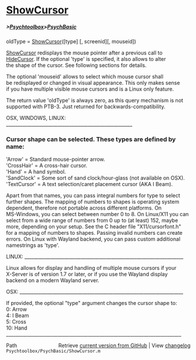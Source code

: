 # [ShowCursor](ShowCursor)
##### >[Psychtoolbox](Psychtoolbox)>[PsychBasic](PsychBasic)

oldType = [ShowCursor](ShowCursor)([type] [, screenid][, mouseid])  
  
[ShowCursor](ShowCursor) redisplays the mouse pointer after a previous call to  
[HideCursor](HideCursor). If the optional 'type' is specified, it also allows to alter  
the shape of the cursor. See following sections for details.  
  
The optional 'mouseid' allows to select which mouse cursor shall  
be redisplayed or changed in visual appearance. This only makes sense  
if you have multiple visible mouse cursors and is a Linux only feature.  
  
The return value 'oldType' is always zero, as this query mechanism is not  
supported with PTB-3. Just returned for backwards-compatibility.  
  
OSX, WINDOWS, LINUX: \_\_\_\_\_\_\_\_\_\_\_\_\_\_\_\_\_\_\_\_\_\_\_\_\_\_\_\_\_\_\_\_\_\_\_\_\_\_\_\_\_\_\_\_\_\_\_\_\_\_\_\_\_\_  
  
### Cursor shape can be selected. These types are defined by name:  
  
'Arrow' = Standard mouse-pointer arrow.  
'CrossHair' = A cross-hair cursor.  
'Hand' = A hand symbol.  
'SandClock' = Some sort of sand clock/hour-glass (not available on OSX).  
'TextCursor' = A text selection/caret placement cursor (AKA I Beam).  
  
Apart from that names, you can pass integral numbers for type to select  
further shapes. The mapping of numbers to shapes is operating system  
dependent, therefore not portable across different platforms. On  
MS-Windows, you can select between number 0 to 8. On Linux/X11 you can  
select from a wide range of numbers from 0 up to (at least) 152, maybe  
more, depending on your setup. See the C header file "X11/cursorfont.h"  
for a mapping of numbers to shapes. Passing invalid numbers can create  
errors. On Linux with Wayland backend, you can pass custom additional  
namestrings as 'type'.  
  
LINUX: \_\_\_\_\_\_\_\_\_\_\_\_\_\_\_\_\_\_\_\_\_\_\_\_\_\_\_\_\_\_\_\_\_\_\_\_\_\_\_\_\_\_\_\_\_\_\_\_\_\_\_\_\_\_\_\_\_\_\_\_\_\_\_\_\_\_\_\_  
  
Linux allows for display and handling of multiple mouse cursors if your  
X-Server is of version 1.7 or later, or if you use the Wayland display  
backend on a modern Wayland server.  
  
OSX: \_\_\_\_\_\_\_\_\_\_\_\_\_\_\_\_\_\_\_\_\_\_\_\_\_\_\_\_\_\_\_\_\_\_\_\_\_\_\_\_\_\_\_\_\_\_\_\_\_\_\_\_\_\_\_\_\_\_\_\_\_\_\_\_\_\_\_\_\_\_  
  
If provided, the optional "type" argument changes the cursor shape to:  
  0: Arrow  
  4: I Beam  
  5: Cross  
 10: Hand  
\_\_\_\_\_\_\_\_\_\_\_\_\_\_\_\_\_\_\_\_\_\_\_\_\_\_\_\_\_\_\_\_\_\_\_\_\_\_\_\_\_\_\_\_\_\_\_\_\_\_\_\_\_\_\_\_\_\_\_\_\_\_\_\_\_\_\_\_\_\_\_\_\_\_\_  




<div class="code_header" style="text-align:right;">
  <span style="float:left;">Path&nbsp;&nbsp;</span> <span class="counter">Retrieve <a href=
  "https://raw.github.com/Psychtoolbox-3/Psychtoolbox-3/beta/Psychtoolbox/PsychBasic/ShowCursor.m">current version from GitHub</a> | View <a href=
  "https://github.com/Psychtoolbox-3/Psychtoolbox-3/commits/beta/Psychtoolbox/PsychBasic/ShowCursor.m">changelog</a></span>
</div>
<div class="code">
  <code>Psychtoolbox/PsychBasic/ShowCursor.m</code>
</div>

